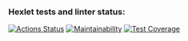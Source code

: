 ### Hexlet tests and linter status:
[![Actions Status](https://github.com/DmitryCo/java-project-72/actions/workflows/hexlet-check.yml/badge.svg)](https://github.com/DmitryCo/java-project-72/actions)
[![Maintainability](https://api.codeclimate.com/v1/badges/e552eaa07d9513ddc207/maintainability)](https://codeclimate.com/github/DmitryCo/java-project-72/maintainability)
[![Test Coverage](https://api.codeclimate.com/v1/badges/e552eaa07d9513ddc207/test_coverage)](https://codeclimate.com/github/DmitryCo/java-project-72/test_coverage)
